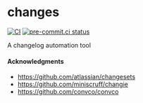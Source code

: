 # changes
[![CI](https://github.com/kwigley/changes/actions/workflows/ci.yml/badge.svg)](https://github.com/kwigley/changes/actions/workflows/ci.yml)
[![pre-commit.ci status](https://results.pre-commit.ci/badge/github/kwigley/changes/main.svg)](https://results.pre-commit.ci/latest/github/kwigley/changes/main)


A changelog automation tool

#### Acknowledgments

- https://github.com/atlassian/changesets
- https://github.com/miniscruff/changie
- https://github.com/convco/convco
